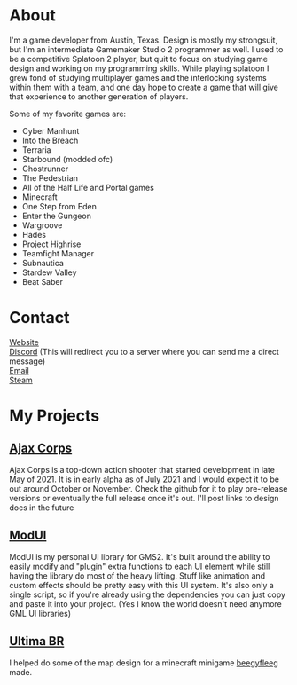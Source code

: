 # About
I'm a game developer from Austin, Texas. Design is mostly my strongsuit, but I'm an intermediate Gamemaker Studio 2 programmer as well. I used to be a competitive Splatoon 2 player, but quit to focus on studying game design and working on my programming skills. While playing splatoon I grew fond of studying multiplayer games and the interlocking systems within them with a team, and one day hope to create a game that will give that experience to another generation of players.  
  
 Some of my favorite games are:  
 - Cyber Manhunt
 - Into the Breach
 - Terraria
 - Starbound (modded ofc)
 - Ghostrunner
 - The Pedestrian
 - All of the Half Life and Portal games
 - Minecraft
 - One Step from Eden
 - Enter the Gungeon
 - Wargroove
 - Hades
 - Project Highrise
 - Teamfight Manager
 - Subnautica
 - Stardew Valley
 - Beat Saber
  
# Contact
[Website](https://firesquid6.github.io)  
[Discord](https://discord.gg/HCqHcRWRZE) (This will redirect you to a server where you can send me a direct message)  
[Email](mailto:jonathandeiss2006@gmail.com)  
[Steam](https://steamcommunity.com/id/firesquid/)  
  
# My Projects
## [Ajax Corps](https://github.com/FireSquid6/ajax_corps)
Ajax Corps is a top-down action shooter that started development in late May of 2021. It is in early alpha as of July 2021 and I would expect it to be out around October or November. Check the github for it to play pre-release versions or eventually the full release once it's out. I'll post links to design docs in the future
  
## [ModUI](https://github.com/FireSquid6/modui)
ModUI is my personal UI library for GMS2. It's built around the ability to easily modify and "plugin" extra functions to each UI element while still having the library do most of the heavy lifting. Stuff like animation and custom effects should be pretty easy with this UI system. It's also only a single script, so if you're already using the dependencies you can just copy and paste it into your project. (Yes I know the world doesn't need anymore GML UI libraries)
  
 ## [Ultima BR](https://github.com/beegyfleeg/ultima)
 I helped do some of the map design for a minecraft minigame [beegyfleeg](https://github.com/beegyfleeg) made.  
